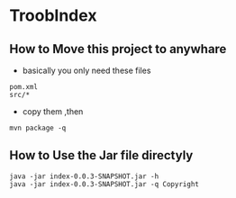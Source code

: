 # TroobIndex
## How to Move this project to anywhare
- basically you only need these files
```
pom.xml
src/*
```
- copy them ,then
```
mvn package -q
```

## How to Use the Jar file directyly
```
java -jar index-0.0.3-SNAPSHOT.jar -h
java -jar index-0.0.3-SNAPSHOT.jar -q Copyright

```